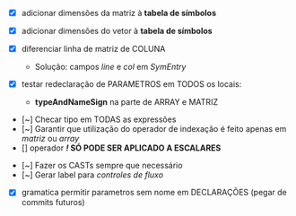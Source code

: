 - [x] adicionar dimensões da matriz à **tabela de símbolos**
- [x] adicionar dimensões do vetor à **tabela de símbolos**

- [x] diferenciar linha de matriz de COLUNA
  + Solução: campos _line_ e _col_ em _SymEntry_

- [x] testar redeclaração de PARAMETROS em TODOS os locais:
  + **typeAndNameSign** na parte de ARRAY e MATRIZ
- [~] Checar tipo em TODAS as expressões
- [~] Garantir que utilização do operador de indexação é feito apenas em *matriz* ou *array*
- [] operador **_!_ SÓ PODE SER APLICADO A ESCALARES**

<!-- GERAÇÃO DE CODIGO -->
- [~] Fazer os CASTs sempre que necessário
- [~] Gerar label para *controles de fluxo*
- [x] gramatica permitir parametros sem nome em DECLARAÇÕES (pegar de commits futuros)